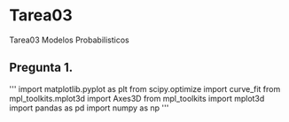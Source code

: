 # Tarea03
Tarea03 Modelos Probabilisticos 

## Pregunta 1.
'''
import matplotlib.pyplot as plt
from scipy.optimize import curve_fit
from mpl_toolkits.mplot3d import Axes3D
from mpl_toolkits import mplot3d
import pandas as pd
import numpy as np
'''


